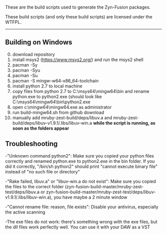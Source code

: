 These are the build scripts used to generate the Zyn-Fusion packages.

These build scripts (and only these build scripts) are licensed under the
WTFPL.

---

## Building on Windows 
0. download repository
1. install msys2 (https://www.msys2.org/) and run the msys2 shell
2. pacman -Sy
3. pacman -Syu
4. pacman -Su
5. pacman -S mingw-w64-x86_64-toolchain
6. install python 2.7 to local machine
7. copy files from python 2.7 to C:\msys64\mingw64\bin and rename python.exe to python2.exe (should look like C:\msys64\mingw64\bin\python2.exe
8. open c:\mingw64\mingw64.exe as administrator
9. run build-mingw64.sh from github download
10. manually add mruby-zest-build/deps/libuv.a and mruby-zest-build/deps/libuv-v1.9.1/.libs/libuv-win.a **while the script is running, as soon as the folders appear**

## Troubleshooting

-"Unknown command python2": Make sure you copied your python files correctly and renamed python.exe to python2.exe in the bin folder. If you did it correctly, "/bin/sh python2" should print "cannot execute binary file" instead of "no such file or directory"

-"Rake failed, libuv.a" or "libuv-win.a do not exist": Make sure you copied the files to the correct folder (zyn-fusion-build-master/mruby-zest-test/deps/libuv.a or zyn-fusion-build-master/mruby-zest-test/deps/libuv-v1.9.1/.libs/libuv-win.a), you have maybe a 2 minute window

-"Cannot rename file: reason, file exists": Disable your antivirus, especially the active scanning

-The exe files do not work: there's something wrong with the exe files, but the dll files work perfectly well. You can use it with your DAW as a VST
